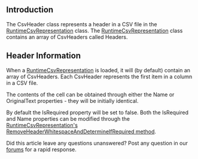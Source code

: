 ## Introduction

The CsvHeader class represents a header in a CSV file in the [RuntimeCsvRepresentation](/frb/docs/index.php?title=FlatRedBall.IO.Csv.RuntimeCsvRepresentation.md "FlatRedBall.IO.Csv.RuntimeCsvRepresentation") class. The [RuntimeCsvRepresentation](/frb/docs/index.php?title=FlatRedBall.IO.Csv.RuntimeCsvRepresentation.md "FlatRedBall.IO.Csv.RuntimeCsvRepresentation") class contains an array of CsvHeaders called Headers.

## Header Information

When a [RuntimeCsvRepresentation](/frb/docs/index.php?title=FlatRedBall.IO.Csv.RuntimeCsvRepresentation.md "FlatRedBall.IO.Csv.RuntimeCsvRepresentation") is loaded, it will (by default) contain an array of CsvHeaders. Each CsvHeader represents the first item in a column in a CSV file.

The contents of the cell can be obtained through either the Name or OriginalText properties - they will be initially identical.

By default the IsRequired property will be set to false. Both the IsRequired and Name properties can be modified through the [RuntimeCsvRepresentation's RemoveHeaderWhitespaceAndDetermineIfRequired method](/frb/docs/index.php?title=FlatRedBall.IO.Csv.RuntimeCsvRepresentation.md.RemoveHeaderWhitespaceAndDetermineIfRequired&action=edit&redlink=1 "FlatRedBall.IO.Csv.RuntimeCsvRepresentation.RemoveHeaderWhitespaceAndDetermineIfRequired (page does not exist)").

Did this article leave any questions unanswered? Post any question in our [forums](/frb/forum.md) for a rapid response.
